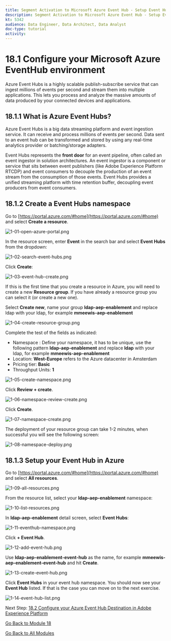 ```yaml
---
title: Segment Activation to Microsoft Azure Event Hub - Setup Event Hub in Azure
description: Segment Activation to Microsoft Azure Event Hub - Setup Event Hub in Azure
kt: 5342
audience: Data Engineer, Data Architect, Data Analyst
doc-type: tutorial
activity: 
---
```


# 18.1 Configure your Microsoft Azure EventHub environment

Azure Event Hubs is a highly scalable publish-subscribe service that can ingest millions of events per second and stream them into multiple applications. This lets you process and analyze the massive amounts of data produced by your connected devices and applications.

## 18.1.1 What is Azure Event Hubs?

Azure Event Hubs is a big data streaming platform and event ingestion service. It can receive and process millions of events per second. Data sent to an event hub can be transformed and stored by using any real-time analytics provider or batching/storage adapters.

Event Hubs represents the **front door** for an event pipeline, often called an event ingestor in solution architectures. An event ingestor is a component or service that sits between event publishers (like Adobe Experience Platform RTCDP) and event consumers to decouple the production of an event stream from the consumption of those events. Event Hubs provides a unified streaming platform with time retention buffer, decoupling event producers from event consumers.

## 18.1.2 Create a Event Hubs namespace

Go to [https://portal.azure.com/#home](https://portal.azure.com/#home) and select **Create a resource**. 

![1-01-open-azure-portal.png](./images/1-01-open-azure-portal.png)

In the resource screen, enter **Event** in the search bar and select **Event Hubs** from the dropdown:

![1-02-search-event-hubs.png](./images/1-02-search-event-hubs.png)

Click **Create**:

![1-03-event-hub-create.png](./images/1-03-event-hub-create.png)

If this is the first time that you create a resource in Azure, you will need to create a new **Resource group**. If you have already a resource group you can select it (or create a new one).

Select **Create new**, name your group **ldap-aep-enablement** and replace ldap with your ldap, for example **mmeewis-aep-enablement**

![1-04-create-resource-group.png](./images/1-04-create-resource-group.png)

Complete the test of the fields as indicated:

- Namespace : Define your namespace, it has to be unique, use the following pattern **ldap-aep-enablement** and replace **ldap** with your ldap, for example **mmeewis-aep-enablement**
- Location: **West-Europe** refers to the Azure datacenter in Amsterdam
- Pricing tier: **Basic**
- Throughput Units: **1**

![1-05-create-namespace.png](./images/1-05-create-namespace.png)

Click **Review + create**.

![1-06-namespace-review-create.png](./images/1-06-namespace-review-create.png)

Click **Create**.

![1-07-namespace-create.png](./images/1-07-namespace-create.png)

The deployment of your resource group can take 1-2 minutes, when successful you will see the following screen:

![1-08-namespace-deploy.png](./images/1-08-namespace-deploy.png)

## 18.1.3 Setup your Event Hub in Azure

Go to [https://portal.azure.com/#home](https://portal.azure.com/#home) and select **All resources**. 

![1-09-all-resources.png](./images/1-09-all-resources.png)

From the resource list, select your **ldap-aep-enablement** namespace:
  
![1-10-list-resources.png](./images/1-10-list-resources.png)
  
In **ldap-aep-enablement** detail screen, select **Event Hubs**:
  
![1-11-eventhub-namespace.png](./images/1-11-eventhub-namespace.png)

Click **+ Event Hub**.

![1-12-add-event-hub.png](./images/1-12-add-event-hub.png)

Use **ldap-aep-enablement-event-hub** as the name, for example **mmeewis-aep-enablement-event-hub** and hit **Create**.

![1-13-create-event-hub.png](./images/1-13-create-event-hub.png)
  
Click **Event Hubs** in your event hub namespace. You should now see your **Event Hub** listed. If that is the case you can move on to the next exercise.

![1-14-event-hub-list.png](./images/1-14-event-hub-list.png)

Next Step: [18.2 Configure your Azure Event Hub Destination in Adobe Experience Platform](./ex2.md)

[Go Back to Module 18](./segment-activation-microsoft-azure-eventhub.md)

[Go Back to All Modules](./../../overview.md)
